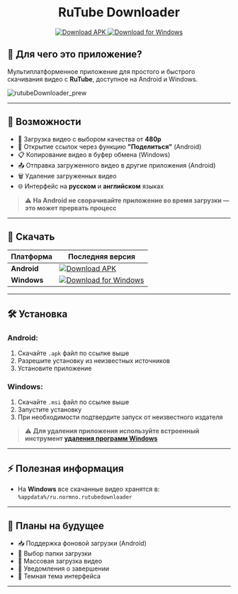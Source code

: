 <h1 align="center">RuTube Downloader</h1>

<p align="center">
  <a href="https://github.com/NORMss/RutubeDowloader/releases/download/v1.0/RuTubeDownloader.apk">
    <img src="https://img.shields.io/badge/APK-Universal-044d29.svg?logo=android" alt="Download APK" />
  </a>
  <a href="https://github.com/NORMss/RutubeDowloader/releases/download/v1.0/RuTubeDownloader.windows.msi">
    <img src="https://img.shields.io/badge/Windows-Installer-blue?style=flat&logo=windows" alt="Download for Windows" />
  </a>
</p>

## 🧾 Для чего это приложение?

Мультиплатформенное приложение для простого и быстрого скачивания видео с **RuTube**, доступное на Android и Windows.

![rutubeDownloader_prew](https://github.com/user-attachments/assets/5df69257-ddf6-4f87-985b-21cb398f0244)

---

## 🚀 Возможности

- 🔽 Загрузка видео с выбором качества от **480p**
- 🔗 Открытие ссылок через функцию **"Поделиться"** (Android)
- 📋 Копирование видео в буфер обмена (Windows)
- 📤 Отправка загруженного видео в другие приложения (Android)
- 🗑️ Удаление загруженных видео
- 🌐 Интерфейс на **русском** и **английском** языках

> ⚠️ **На Android не сворачивайте приложение во время загрузки — это может прервать процесс**

---

## 💾 Скачать

| Платформа | Последняя версия |
|----------|------------------|
| **Android** | [<img src="https://img.shields.io/badge/APK-Universal-044d29.svg?logo=android" alt="Download APK" />](https://github.com/NORMss/RutubeDowloader/releases/download/v1.0/RuTubeDownloader.apk) |
| **Windows** | [<img src="https://img.shields.io/badge/Windows-Installer-blue?style=flat&logo=windows" alt="Download for Windows" />](https://github.com/NORMss/RutubeDowloader/releases/download/v1.0/RuTubeDownloader.windows.msi) |

---

## 🛠 Установка

### Android:
1. Скачайте `.apk` файл по ссылке выше  
2. Разрешите установку из неизвестных источников  
3. Установите приложение

### Windows:
1. Скачайте `.msi` файл по ссылке выше  
2. Запустите установку  
3. При необходимости подтвердите запуск от неизвестного издателя  

> ⚠️ **Для удаления приложения используйте встроенный инструмент [удаления программ Windows](https://support.microsoft.com/ru-ru/windows/%D1%83%D0%B4%D0%B0%D0%BB%D0%B5%D0%BD%D0%B8%D0%B5-%D0%B8%D0%BB%D0%B8-%D1%83%D0%B4%D0%B0%D0%BB%D0%B5%D0%BD%D0%B8%D0%B5-%D0%BF%D1%80%D0%B8%D0%BB%D0%BE%D0%B6%D0%B5%D0%BD%D0%B8%D0%B9-%D0%B8-%D0%BF%D1%80%D0%BE%D0%B3%D1%80%D0%B0%D0%BC%D0%BC-%D0%B2-windows-4b55f974-2cc6-2d2b-d092-5905080eaf98)**

---

## ⚡ Полезная информация

- На **Windows** все скачанные видео хранятся в:  
  `%appdata%/ru.normno.rutubedownloader`

---

## 🧩 Планы на будущее

- 📥 Поддержка фоновой загрузки (Android)  
- 📁 Выбор папки загрузки  
- 🔄 Массовая загрузка видео  
- 🔔 Уведомления о завершении  
- 🌙 Темная тема интерфейса  

---
